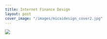 ```yaml
---
title: Internet Finance Design
layout: post
cover_image: "/images/micaidesign_cover2.jpg"
---
```

![](/images/micaidesign.jpg)
